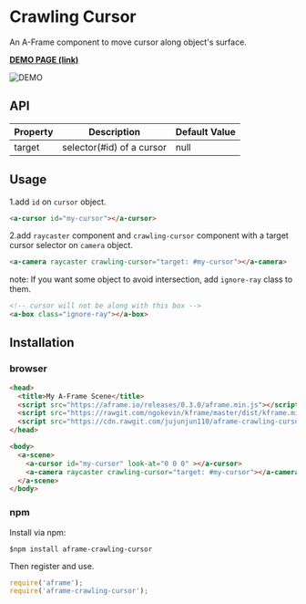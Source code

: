# Crawling Cursor

An A-Frame component to move cursor along object's surface.

**[DEMO PAGE (link)](https://jujunjun110.github.io/crawlingcursor/)**

![DEMO](demo.gif)

## API

| Property | Description | Default Value |
| -------- | ----------- | ------------- |
| target   | selector(#id) of a cursor | null          |

## Usage

1.add `id` on `cursor` object.
```html
<a-cursor id="my-cursor"></a-cursor>
```

2.add `raycaster` component and `crawling-cursor` component with a target cursor selector on `camera` object. 
```html
<a-camera raycaster crawling-cursor="target: #my-cursor"></a-camera>
```

note: If you want some object to avoid intersection, add `ignore-ray` class to them.
```html 
<!-- cursor will not be along with this box -->
<a-box class="ignore-ray"></a-box>
```

## Installation 

### browser

```html
<head>
  <title>My A-Frame Scene</title>
  <script src="https://aframe.io/releases/0.3.0/aframe.min.js"></script>
  <script src="https://rawgit.com/ngokevin/kframe/master/dist/kframe.min.js"></script>
  <script src="https://cdn.rawgit.com/jujunjun110/aframe-crawling-cursor/master/dist/aframe-crawling-cursor.min.js"></script>
</head>

<body>
  <a-scene>
    <a-cursor id="my-cursor" look-at="0 0 0" ></a-cursor>
    <a-camera raycaster crawling-cursor="target: #my-cursor"></a-camera>
  </a-scene>
</body>
```

### npm 
Install via npm:

`$npm install aframe-crawling-cursor`

Then register and use. 

```javascript
require('aframe');
require('aframe-crawling-cursor');
```
